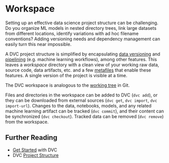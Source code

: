 # Workspace

Setting up an effective data science project structure can be challenging. Do
you organize ML models in nested directory trees, link large datasets from
different locations, identify variations with ad hoc filename conventions?
Adding versioning needs and dependency management can easily turn this near
impossible.

A <abbr>DVC project</abbr> structure is simplified by encapsulating [data
versioning] and [pipelining] (e.g. machine learning workflows), among other
features. This leaves a _workspace_ directory with a clean view of your working
raw data, source code, data artifacts, etc. and a few
[metafiles](/doc/user-guide/project-structure) that enable these features. A
single version of the project is visible at a time.

[data versioning]: /doc/start/data-management/data-versioning
[pipelining]: /doc/start/data-management/data-pipelines

<admon type="info">

The DVC workspace is analogous to the [working tree] in Git.

[working tree]: https://git-scm.com/docs/gitglossary#def_working_tree

</admon>

Files and directories in the workspace can be added to DVC (`dvc add`), or they
can be downloaded from external sources (`dvc get`, `dvc import`,
`dvc import-url`). Changes to the data, notebooks, models, and any related
machine learning artifact can be tracked (`dvc commit`), and their content can
be synchronized (`dvc checkout`). Tracked data can be removed (`dvc remove`)
from the workspace.

## Further Reading

- [Get Started](/doc/start) with DVC
- DVC [Project Structure](/doc/user-guide/project-structure)
